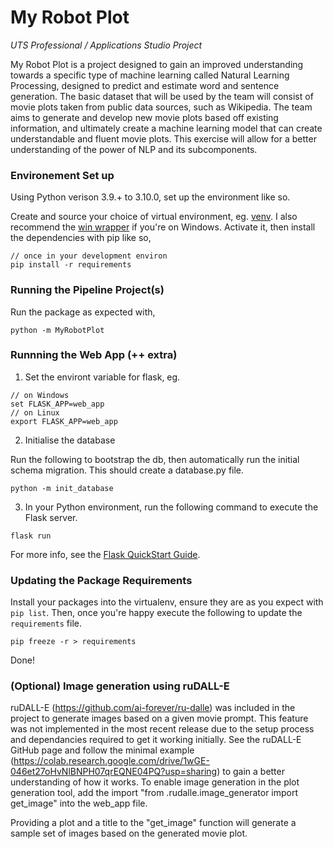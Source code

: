 # My Robot Plot

_UTS Professional / Applications Studio Project_

My Robot Plot is a project designed to gain an improved understanding towards a specific type of machine learning called Natural Learning Processing, designed to predict and estimate word and sentence generation. The basic dataset that will be used by the team will consist of movie plots taken from public data sources, such as Wikipedia. The team aims to generate and develop new movie plots based off existing information, and ultimately create a machine learning model that can create understandable and fluent movie plots. This exercise will allow for a better understanding of the power of NLP and its subcomponents. 

### Environement Set up
Using Python verison 3.9.+ to 3.10.0, set up the environment like so.

Create and source your choice of virtual environment, eg. [venv](https://virtualenv.pypa.io/en/latest/). I also recommend the [win wrapper](https://pypi.org/project/virtualenvwrapper-win/) if you're on Windows. Activate it, then install the dependencies with pip like so,

```
// once in your development environ
pip install -r requirements
```

### Running the Pipeline Project(s)

Run the package as expected with,

```
python -m MyRobotPlot
```

### Runnning the Web App (++ extra)

1. Set the environt variable for flask, eg.

```
// on Windows
set FLASK_APP=web_app
// on Linux
export FLASK_APP=web_app
```

2. Initialise the database

Run the following to bootstrap the db, then automatically run the initial schema migration. This should create a database.py file.

```
python -m init_database
```

3. In your Python environment, run the following command to execute the Flask server.

```
flask run
```

For more info, see the [Flask QuickStart Guide](https://flask.palletsprojects.com/en/1.1.x/quickstart/).

### Updating the Package Requirements

Install your packages into the virtualenv, ensure they are as you expect with `pip list`. Then, once you're happy execute the following to update the `requirements` file.

```
pip freeze -r > requirements
```

Done!

### (Optional) Image generation using ruDALL-E
ruDALL-E (https://github.com/ai-forever/ru-dalle) was included in the project to generate images based on a given movie prompt. This feature was not implemented in the most recent release due to the setup process and dependancies required to get it working initially. See the ruDALL-E GitHub page and follow the minimal example (https://colab.research.google.com/drive/1wGE-046et27oHvNlBNPH07qrEQNE04PQ?usp=sharing) to gain a better understanding of how it works. To enable image generation in the plot generation tool, add the import "from .rudalle.image_generator import get_image" into the web_app file. 

Providing a plot and a title to the "get_image" function will generate a sample set of images based on the generated movie plot.
